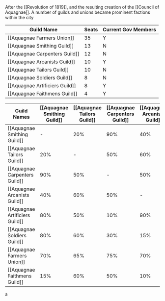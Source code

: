 After the [[Revolution of 1819]], and the resulting creation of the [[Council of Aquagnae]]. A number of guilds and unions became prominent factions within the city

| Guild Name                     | Seats | Current Gov Members |
| ------------------------------ | ----- | ------------------- |
| [[Aquagnae Farmers Union]]     | 35    | Y                   |
| [[Aquagnae Smithing Guild]]    | 13    | N                   |
| [[Aquagnae Carpenters Guild]]  | 12    | N                   |
| [[Aquagnae Arcanists Guild]]   | 10    | Y                   |
| [[Aquagnae Tailors Guild]]     | 10    | N                   |
| [[Aquagnae Soldiers Guild]]    | 8     | N                   |
| [[Aquagnae Artificiers Guild]] | 8     | Y                   |
| [[Aquagnae Faithmens Guild]]   | 4     | Y                   |

| Guild Names                    | [[Aquagnae Smithing Guild]] | [[Aquagnae Tailors Guild]] | [[Aquagnae Carpenters Guild]] | [[Aquagnae Arcanists Guild]] | [[Aquagnae Artificiers Guild]] | [[Aquagnae Soldiers Guild]] | [[Aquagnae Farmers Union]] | [[Aquagnae Faithmens Guild]] |
| ------------------------------ | --------------------------- | -------------------------- | ----------------------------- | ---------------------------- | ------------------------------ | --------------------------- | -------------------------- | ---------------------------- |
| [[Aquagnae Smithing Guild]]    | -                           | 20%                        | 90%                           | 40%                          | 80%                            | 80%                         | 60%                        | 15%                          |
| [[Aquagnae Tailors Guild]]     | 20%                         | -                          | 50%                           | 60%                          | 50%                            | 60%                         | 65%                        | 60%                          |
| [[Aquagnae Carpenters Guild]]  | 90%                         | 50%                        | -                             | 50%                          | 10%                            | 30%                         | 75%                        | 50%                          |
| [[Aquagnae Arcanists Guild]]   | 40%                         | 60%                        | 50%                           | -                            | 90%                            | 15%                         | 70%                        | 10%                          |
| [[Aquagnae Artificiers Guild]] | 80%                         | 50%                        | 10%                           | 90%                          | -                              | 40%                         | 80%                        | 10%                          |
| [[Aquagnae Soldiers Guild]]    | 80%                         | 60%                        | 30%                           | 15%                          | 40%                            | -                           | 10%                        | 0%                           |
| [[Aquagnae Farmers Union]]     | 70%                         | 65%                        | 75%                           | 70%                          | 80%                            | 10%                         | -                          | 80%                          |
| [[Aquagnae Faithmens Guild]]   | 15%                         | 60%                        | 50%                           | 10%                          | 10%                            | 0%                          | 80%                        | -                            |

a
